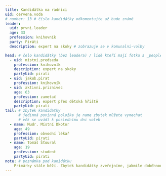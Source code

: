 ```yaml
---
title: Kandidátka na radnici
uid: cervena.voda
# number: 13 # číslo kandidátky odkomentujte až bude známé
leader:
  uid: prvni.leader
  age: 33
  profession: knihovník
  party: Piráti
  description: expert na skoky # zobrazuje se v komunalni-volby

head: # čelo kandidátky (bez leadera) / lidé kteří mají fotku a _people/jmeno.md
  - uid: mistni.predseda
    profession: knihovník
    description: expert na skoky
    partyUid: pirati
  - uid: jakub.pirat
    profession: knihovník
  - uid: aktivni.priznivec
    age: 63
    profession: zametač
    description: expert přes dětská hřiště
    partyUid: pirati
tail: # zbytek kandidatky
      # jedinná povinná položka je name zbytek můžete vynechat
      # věk se uvádí k poslednímu dni voleb
  - name: Mudr. Místní Dkotor
    age: 49
    profession: obvodní lékař
    partyUid: pirati
  - name: Tomáš Šťoural
    age: 19
    profession: student
    partyUid: pirati
note: # poznámka pod kanidátku
    Primárky stále běží. Zbytek kandidátky zveřejníme, jakmile doběhnou.
---
```

